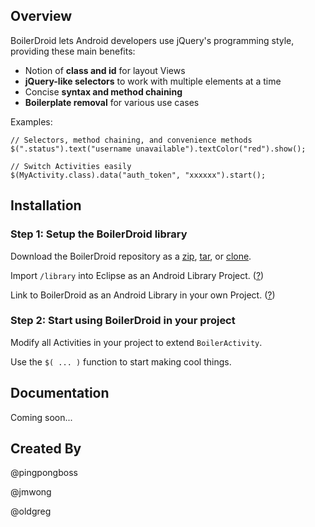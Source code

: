## Overview
BoilerDroid lets Android developers use jQuery's programming style, providing these main benefits:
* Notion of **class and id** for layout Views
* **jQuery-like selectors** to work with multiple elements at a time
* Concise **syntax and method chaining**
* **Boilerplate removal** for various use cases

Examples:
```
// Selectors, method chaining, and convenience methods
$(".status").text("username unavailable").textColor("red").show();

// Switch Activities easily
$(MyActivity.class).data("auth_token", "xxxxxx").start();
```

## Installation
### Step 1: Setup the BoilerDroid library
Download the BoilerDroid repository as a [zip](https://github.com/pingpongboss/BoilerDroid/zipball/master), [tar](https://github.com/pingpongboss/BoilerDroid/tarball/master), or [clone](https://github.com/pingpongboss/BoilerDroid).

Import `/library` into Eclipse as an Android Library Project. ([?](http://stackoverflow.com/a/5450375/450396))

Link to BoilerDroid as an Android Library in your own Project. ([?](http://developer.android.com/guide/developing/projects/projects-eclipse.html#ReferencingLibraryProject))

### Step 2: Start using BoilerDroid in your project
Modify all Activities in your project to extend `BoilerActivity`.

Use the `$( ... )` function to start making cool things.

## Documentation
Coming soon...

## Created By
@pingpongboss

@jmwong

@oldgreg